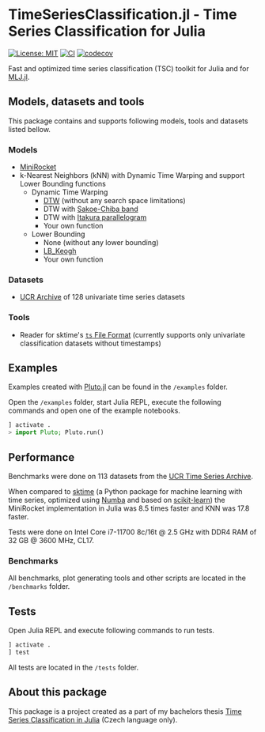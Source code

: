# TimeSeriesClassification.jl - Time Series Classification for Julia

[![License: MIT](https://img.shields.io/badge/License-MIT-yellow.svg)](https://opensource.org/licenses/MIT)
[![CI](https://github.com/antoninkriz/TimeSeriesClassification.jl/actions/workflows/CI.yml/badge.svg)](https://github.com/antoninkriz/TimeSeriesClassification.jl/actions/workflows/CI.yml)
[![codecov](https://codecov.io/github/antoninkriz/TimeSeriesClassification.jl/graph/badge.svg?token=LELGFZHACI)](https://codecov.io/github/antoninkriz/TimeSeriesClassification.jl)

Fast and optimized time series classification (TSC) toolkit for Julia and for [MLJ.jl](https://github.com/alan-turing-institute/MLJ.jl).


## Models, datasets and tools

This package contains and supports following models, tools and datasets listed bellow.

### Models

- [MiniRocket](https://arxiv.org/abs/2012.08791)
- k-Nearest Neighbors (kNN) with Dynamic Time Warping and support Lower Bounding functions
    - Dynamic Time Warping
        - [DTW](https://link.springer.com/article/10.1007/BF01074755) (without any search space limitations)
        - DTW with [Sakoe-Chiba band](https://www.irit.fr/~Julien.Pinquier/Docs/TP_MABS/res/dtw-sakoe-chiba78.pdf)
        - DTW with [Itakura parallelogram](https://www.ee.columbia.edu/~dpwe/papers/Itak75-lpcasr.pdf)
        - Your own function
    - Lower Bounding
        - None (without any lower bounding)
        - [LB\_Keogh](https://www.cs.ucr.edu/~eamonn/LB_Keogh.htm)
        - Your own function

### Datasets

- [UCR Archive](http://www.timeseriesclassification.com/index.php) of 128 univariate time series datasets

### Tools

- Reader for sktime's [`ts` File Format](https://www.sktime.net/en/stable/api_reference/file_specifications/ts.html) (currently supports only univariate classification datasets without timestamps)


## Examples

Examples created with [Pluto.jl](https://plutojl.org/) can be found in the `/examples` folder.

Open the `/examples` folder, start Julia REPL, execute the following commands and open one of the example notebooks.

```jl
] activate .
> import Pluto; Pluto.run()
```


## Performance

Benchmarks were done on 113 datasets from the [UCR Time Series Archive](https://www.timeseriesclassification.com/index.php).

When compared to [sktime](https://www.sktime.net/) (a Python package for machine learning with time series, optimized using [Numba](https://numba.pydata.org/) and based on [scikit-learn](https://scikit-learn.org/stable/index.html)) the MiniRocket implementation in Julia was 8.5 times faster and KNN was 17.8 faster.

Tests were done on Intel Core i7-11700 8c/16t @ 2.5 GHz with DDR4 RAM of 32 GB @ 3600 MHz, CL17.

### Benchmarks

All benchmarks, plot generating tools and other scripts are located in the `/benchmarks` folder.


## Tests

Open Julia REPL and execute following commands to run tests.

```jl
] activate .
] test
```

All tests are located in the `/tests` folder.



## About this package

This package is a project created as a part of my bachelors thesis [Time Series Classification in Julia](https://dspace.cvut.cz/handle/10467/109353) (Czech language only).
